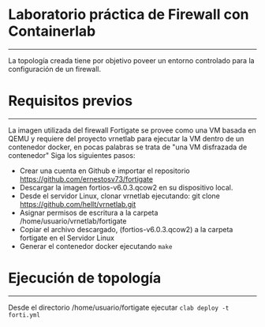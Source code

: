 # Laboratorio práctica de Firewall con Containerlab
---
La topología creada tiene por objetivo poveer un entorno controlado para la configuración de un firewall.

# Requisitos previos
---
La imagen utilizada del firewall Fortigate se provee como una VM basada en QEMU y requiere del proyecto vrnetlab para ejecutar la VM dentro de un contenedor docker, en pocas palabras se trata de
"una VM disfrazada de contenedor"
Siga los siguientes pasos:

* Crear una cuenta en Github e importar el repositorio https://github.com/ernestosv73/fortigate
* Descargar la imagen fortios-v6.0.3.qcow2 en su dispositivo local.
* Desde el servidor Linux, clonar vrnetlab ejecutando: git clone https://github.com/hellt/vrnetlab.git
* Asignar permisos de escritura a la carpeta /home/usuario/vrnetlab/fortigate
* Copiar el archivo descargado, (fortios-v6.0.3.qcow2) a la carpeta fortigate en el Servidor Linux
* Generar el contenedor docker ejecutando `make` 
  
# Ejecución de topología
---
Desde el directorio /home/usuario/fortigate ejecutar `clab deploy -t forti.yml` 
